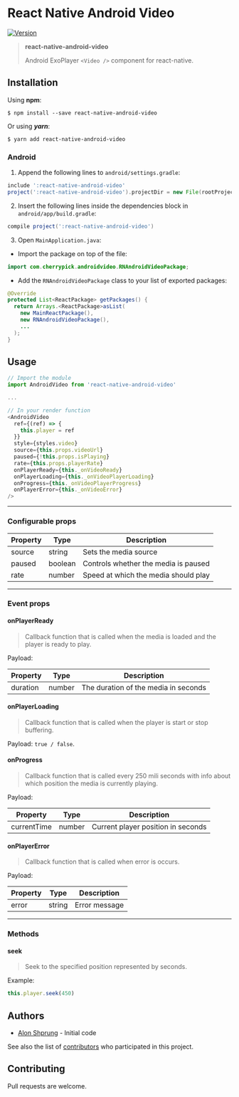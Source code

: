 # React Native Android Video
[![Version](https://img.shields.io/npm/v/react-native-android-video.svg)](https://www.npmjs.com/package/react-native-android-video)

>**react-native-android-video**
>
>Android ExoPlayer `<Video />` component for react-native.

## Installation

Using **npm**:

```$ npm install --save react-native-android-video```

Or using ***yarn***:

```$ yarn add react-native-android-video```

### Android

1. Append the following lines to `android/settings.gradle`:

```gradle
include ':react-native-android-video'
project(':react-native-android-video').projectDir = new File(rootProject.projectDir, '../node_modules/react-native-android-video/src/android')
```
2. Insert the following lines inside the dependencies block in `android/app/build.gradle`:
```gradle
compile project(':react-native-android-video')
```
3. Open `MainApplication.java`:
- Import the package on top of the file:
```java
import com.cherrypick.androidvideo.RNAndroidVideoPackage;
```

- Add the `RNAndroidVideoPackage` class to your list of exported packages:
```java
@Override
protected List<ReactPackage> getPackages() {
  return Arrays.<ReactPackage>asList(
    new MainReactPackage(),
    new RNAndroidVideoPackage(),
    ...
  );
}
```

## Usage

```javascript
// Import the module
import AndroidVideo from 'react-native-android-video'

...

// In your render function
<AndroidVideo
  ref={(ref) => {
    this.player = ref
  }}
  style={styles.video}
  source={this.props.videoUrl}
  paused={!this.props.isPlaying}
  rate={this.props.playerRate}
  onPlayerReady={this._onVideoReady}
  onPlayerLoading={this._onVideoPlayerLoading}
  onProgress={this._onVideoPlayerProgress}
  onPlayerError={this._onVideoError}
/>
```
---
###  Configurable props

Property | Type | Description
--- | --- | ---
source | string | Sets the media source
paused | boolean | Controls whether the media is paused
rate | number | Speed at which the media should play
---
### Event props

#### onPlayerReady
>Callback function that is called when the media is loaded and the player is ready to play.

Payload:

Property | Type | Description
--- | --- | ---
duration | number | The duration of the media in seconds

#### onPlayerLoading
>Callback function that is called when the player is start or stop buffering.

Payload: `true / false`.


#### onProgress
>Callback function that is called every 250 mili seconds with info about which position the media is currently playing.

Payload:

Property | Type | Description
--- | --- | ---
currentTime | number | Current player position in seconds


#### onPlayerError
>Callback function that is called when error is occurs.

Payload:

Property | Type | Description
--- | --- | ---
error | string | Error message
---
### Methods

#### seek

>Seek to the specified position represented by seconds.

Example:
```javascript
this.player.seek(450)
```

## Authors

* [Alon Shprung](https://github.com/alonshp) - Initial code 

See also the list of [contributors](https://github.com/Cherrypick-Consulting/react-native-android-video/graphs/contributors) who participated in this project.

## Contributing

Pull requests are welcome. 
